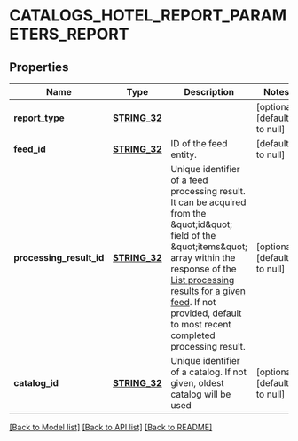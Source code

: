 # CATALOGS_HOTEL_REPORT_PARAMETERS_REPORT

## Properties
Name | Type | Description | Notes
------------ | ------------- | ------------- | -------------
**report_type** | [**STRING_32**](STRING_32.md) |  | [optional] [default to null]
**feed_id** | [**STRING_32**](STRING_32.md) | ID of the feed entity. | [default to null]
**processing_result_id** | [**STRING_32**](STRING_32.md) | Unique identifier of a feed processing result. It can be acquired from the \&quot;id\&quot; field of the \&quot;items\&quot; array within the response of the [List processing results for a given feed](/docs/api/v5/#operation/feed_processing_results/list). If not provided, default to most recent completed processing result. | [optional] [default to null]
**catalog_id** | [**STRING_32**](STRING_32.md) | Unique identifier of a catalog. If not given, oldest catalog will be used | [optional] [default to null]

[[Back to Model list]](../README.md#documentation-for-models) [[Back to API list]](../README.md#documentation-for-api-endpoints) [[Back to README]](../README.md)


